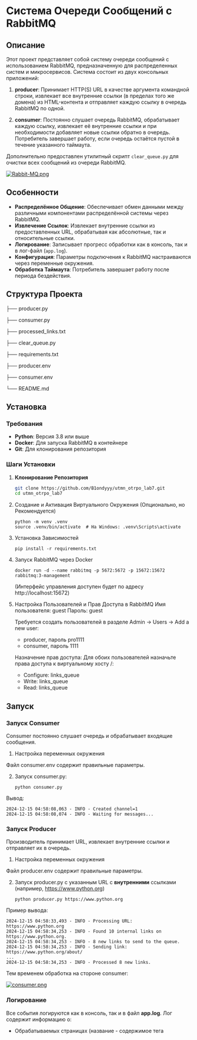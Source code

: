 # Система Очереди Сообщений с RabbitMQ

## Описание

Этот проект представляет собой систему очереди сообщений с использованием RabbitMQ, предназначенную для распределенных систем и микросервисов. Система состоит из двух консольных приложений:

1. **producer**: Принимает HTTP(S) URL в качестве аргумента командной строки, извлекает все внутренние ссылки (в пределах того же домена) из HTML-контента и отправляет каждую ссылку в очередь RabbitMQ по одной.

2. **consumer**: Постоянно слушает очередь RabbitMQ, обрабатывает каждую ссылку, извлекает её внутренние ссылки и при необходимости добавляет новые ссылки обратно в очередь. Потребитель завершает работу, если очередь остаётся пустой в течение указанного таймаута.

Дополнительно предоставлен утилитный скрипт `clear_queue.py` для очистки всех сообщений из очереди RabbitMQ.

[![Rabbit-MQ.png](https://i.postimg.cc/MGhC05KM/Rabbit-MQ.png)](https://postimg.cc/WDwYTMZT)

## Особенности

- **Распределённое Общение**: Обеспечивает обмен данными между различными компонентами распределённой системы через RabbitMQ.
- **Извлечение Ссылок**: Извлекает внутренние ссылки из предоставленных URL, обрабатывая как абсолютные, так и относительные ссылки.
- **Логирование**: Записывает прогресс обработки как в консоль, так и в лог-файл (`app.log`).
- **Конфигурация**: Параметры подключения к RabbitMQ настраиваются через переменные окружения.
- **Обработка Таймаута**: Потребитель завершает работу после периода бездействия.

## Структура Проекта
├── producer.py 

├── consumer.py 

├── processed_links.txt 

├── clear_queue.py 

├── requirements.txt 

├── producer.env 

├── consumer.env 

└── README.md


## Установка

### Требования

- **Python**: Версия 3.8 или выше
- **Docker**: Для запуска RabbitMQ в контейнере
- **Git**: Для клонирования репозитория

### Шаги Установки

1. **Клонирование Репозитория**

   ```bash
   git clone https://github.com/B1ondyyy/utmn_otrpo_lab7.git
   cd utmn_otrpo_lab7
   ```
   
2. Создание и Активация Виртуального Окружения (Опционально, но Рекомендуется)
   ```
   python -m venv .venv
   source .venv/bin/activate  # На Windows: .venv\Scripts\activate
   ```
   
3. Установка Зависимостей
   ```
   pip install -r requirements.txt
   ```
   
4. Запуск RabbitMQ через Docker
   ```
   docker run -d --name rabbitmq -p 5672:5672 -p 15672:15672 rabbitmq:3-management
   ```

   (Интерфейс управления доступен будет по адресу http://localhost:15672)

5. Настройка Пользователей и Прав Доступа в RabbitMQ
   Имя пользователя: guest
   Пароль: guest

   Требуется создать пользователей в разделе Admin → Users → Add a new user:
   - producer, пароль pro1111
   - consumer, пароль 1111

   Назначение прав доступа:
   Для обоих пользователей назначьте права доступа к виртуальному хосту /:

    - Configure: links_queue
    - Write: links_queue
    - Read: links_queue

## Запуск 

### Запуск Consumer

Consumer постоянно слушает очередь и обрабатывает входящие сообщения.

1. Настройка переменных окружения

Файл consumer.env содержит правильные параметры.

2. Запуск consumer.py:
   ```
   python consumer.py
   ```
  Вывод:
   ```
   2024-12-15 04:58:08,063 - INFO - Created channel=1
   2024-12-15 04:58:08,074 - INFO - Waiting for messages...
   ```

### Запуск Producer

Производитель принимает URL, извлекает внутренние ссылки и отправляет их в очередь.

1. Настройка переменных окружения

Файл producer.env содержит правильные параметры.

2. Запуск producer.py с указанным URL с **внутренними** ссылками (например, https://www.python.org)

   ```
   python producer.py https://www.python.org
   ```

Пример вывода:

   ```
   2024-12-15 04:58:33,493 - INFO - Processing URL: https://www.python.org
   2024-12-15 04:58:34,253 - INFO - Found 10 internal links on     https://www.python.org.
   2024-12-15 04:58:34,253 - INFO - 8 new links to send to the queue.
   2024-12-15 04:58:34,253 - INFO - Sending link:     https://www.python.org/about/
   ...
   2024-12-15 04:58:34,253 - INFO - Processed 8 new links.

   ```

Тем временем обработка на стороне consumer:

[![consumer.png](https://i.postimg.cc/C509XK8w/consumer.png)](https://postimg.cc/R6PPn4GY)

### Логирование

Все события логируются как в консоль, так и в файл **app.log**. Лог содержит информацию о:
  - Обрабатываемых страницах (название - содержимое тега <title>, ссылка)
  - Найденных ссылках (название - содержимое тега <a>, ссылка)
  - Отправке новых ссылок в очередь
  - Ошибках при обработке страниц

Также все обработанные ссылки хранятся в создающемся файле **processed_links.txt**.
